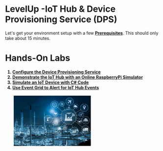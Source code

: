 # LevelUp -IoT Hub & Device Provisioning Service (DPS)
<p>
Let's get your environment setup with a few <b><a href="prerequisites.md">Prerequisites</a></b>.  This should only take about 15 minutes.
<p>
<h1>Hands-On Labs</h1>

<h4>
<ol>
  <li><a href="ConfigureDPS.md">Configure the Device Provisioning Service</a>
  <li><a href="RaspberryPiSimulator.md">Demonstrate the IoT Hub with an Online RaspberryPi Simulator</a>
  <li><a href="IoTDeviceWithCode.md">Simulate an IoT Device with C# Code</a>
  <li><a href="EventGridAlert.md">Use Event Grid to Alert for IoT Hub Events</a>
</h4>
<p>
&emsp;&emsp;<img src="./images/iot.jpg" width="50%" height="50%">
